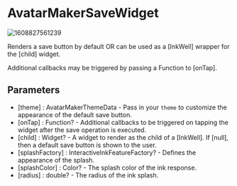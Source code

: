 # AvatarMakerSaveWidget

![1608827561239](https://user-images.githubusercontent.com/37346450/154008545-8325af7b-58a2-4419-8544-929ffbdbb9ff.jpg)

Renders a save button by default OR can be used as a [InkWell] wrapper for the [child] widget.

Additional callbacks may be triggered by passing a Function to [onTap].

## Parameters
- [theme] : AvatarMakerThemeData - Pass in your `theme` to customize the appearance of the default save button.
- [onTap] : Function? - Additional callbacks to be triggered on tapping the widget after the save operation is executed.
- [child] : Widget? - A widget to render as the child of a [InkWell]. If [null], then a default save button is shown to the user.
- [splashFactory] : InteractiveInkFeatureFactory? - Defines the appearance of the splash.
- [splashColor] : Color? - The splash color of the ink response.
- [radius] : double? - The radius of the ink splash.